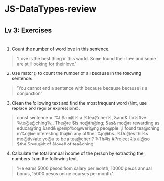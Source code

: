 # JS-DataTypes-review
#
## Lv 3: Exercises
#
1. Count the number of word love in this sentence.
> 'Love is the best thing in this world. Some found their love and some are still looking for their love.'
2. Use match() to count the number of all because in the following sentence:
> 'You cannot end a sentence with because because because is a conjunction'
3. Clean the following text and find the most frequent word (hint, use replace and regular expressions).
> const sentence = '%I $am@% a %tea@cher%, &and& I lo%#ve %te@a@ching%;. The@re $is no@th@ing; &as& mo@re rewarding as educa@ting &and& @emp%o@weri@ng peo@ple. ;I found tea@ching m%o@re interesting tha@n any ot#her %jo@bs. %Do@es thi%s mo@tiv#ate yo@u to be a tea@cher!? %Th#is #Project &is al@so $the $resu@lt of &love& of tea&ching'
4. Calculate the total annual income of the person by extracting the numbers from the following text. 
> 'He earns 5000 pesos from salary per month, 10000 pesos annual bonus, 15000 pesos online courses per month.'